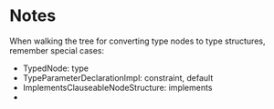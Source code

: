 # Notes

When walking the tree for converting type nodes to type structures, remember special cases:

- TypedNode: type
- TypeParameterDeclarationImpl: constraint, default
- ImplementsClauseableNodeStructure: implements
-
